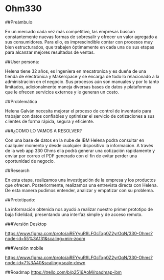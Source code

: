 # Ohm330

##Preámbulo

En un mercado cada vez más competitivo, las empresas buscan constantemente nuevas formas de sobresalir y ofrecer un valor agregado a sus consumidores. Para ello, es imprescindible contar con procesos muy bien estructurados, que trabajen óptimamente en cada una de sus etapas para alcanzar mejores resultados de ventas.

##User persona:



Helena tiene 32 años, es Ingeniera en mecatronica y es dueña de una tienda de electrónica y Makerspace y se encarga de todo lo relacionado a la administración en el negocio.
Sus procesos aún son manuales y por lo tanto limitados, adicionalmente maneja diversas bases de datos y plataformas que le ofrecen servicios externos y le generan un costo.

##Problemática

Helena Galván necesita mejorar el proceso de control de inventario para trabajar con datos confiables y optimizar el servicio de cotizaciones a sus clientes de forma rápida, segura y eficiente.

###¿COMO LO VAMOS A RESOLVER?

Con una base de datos en la nube de IBM Helena podra consultar en cualquier momento y desde cualquier dispositivo la informacion.  A través de la web app 330 Ohms ella podrá generar una cotización rapidamente y enviar por correo el PDF generado con el fin de evitar perder una oportunidad de negocio.

##Research

En esta etapa, realizamos una investigación de la empresa y los productos que ofrecen. Posteriormente, realizamos una entrevista directa con Helena. De esta manera pudimos entender, analizar y empatizar con su problema. 

##Prototipado:

La información obtenida nos ayudó a realizar nuestro primer prototipo de baja fidelidad, presentando una interfaz simple y de acceso remoto.

###Versión Desktop

https://www.figma.com/proto/aiREYyuR9LFGcTxp0Z2yrOqN/330-Ohms?node-id=55%3A131&scaling=min-zoom

###Versión mobile

https://www.figma.com/proto/aiREYyuR9LFGcTxp0Z2yrOqN/330-Ohms?node-id=7%3A40&scaling=scale-down

##Roadmap
https://trello.com/b/p2516AoM/roadmap-ibm

